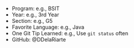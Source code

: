 - Program: e.g., BSIT
- Year: e.g., 3rd Year
- Section: e.g., G5
- Favorite Language: e.g., Java
- One Git Tip Learned: e.g., Use `git status` often
- GitHub: @DDelaRiarte
